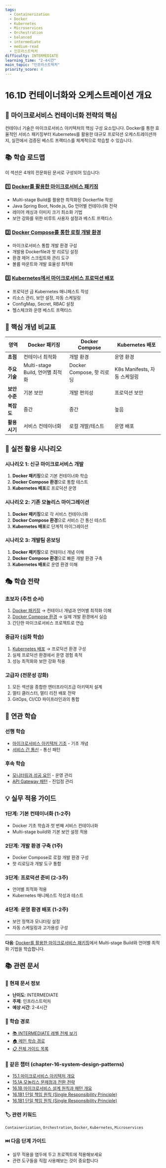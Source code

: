 ```yaml
---
tags:
  - Containerization
  - Docker
  - Kubernetes
  - Microservices
  - Orchestration
  - balanced
  - intermediate
  - medium-read
  - 인프라스트럭처
difficulty: INTERMEDIATE
learning_time: "2-4시간"
main_topic: "인프라스트럭처"
priority_score: 4
---
```


# 16.1D 컨테이너화와 오케스트레이션 개요

## 🎯 마이크로서비스 컨테이너화 전략의 핵심

컨테이너 기술은 마이크로서비스 아키텍처의 핵심 구성 요소입니다. Docker를 통한 효율적인 서비스 패키징부터 Kubernetes를 활용한 대규모 프로덕션 오케스트레이션까지, 실전에서 검증된 베스트 프랙티스를 체계적으로 학습할 수 있습니다.

## 📚 학습 로드맵

이 섹션은 4개의 전문화된 문서로 구성되어 있습니다:

### 1️⃣ [Docker를 활용한 마이크로서비스 패키징](chapter-15-microservices-architecture/01d1-docker-containerization.md)

- Multi-stage Build를 활용한 최적화된 Dockerfile 작성
- Java Spring Boot, Node.js, Go 언어별 컨테이너화 전략
- 레이어 캐싱과 이미지 크기 최소화 기법
- 보안 강화를 위한 비루트 사용자 설정과 베스트 프랙티스

### 2️⃣ [Docker Compose를 통한 로컬 개발 환경](chapter-15-microservices-architecture/01d2-docker-compose-environment.md)

- 마이크로서비스 통합 개발 환경 구성
- 개발용 Dockerfile과 핫 리로딩 설정
- 환경 제어 스크립트와 관리 도구
- 볼륨 마운트와 개발 효율성 최적화

### 3️⃣ [Kubernetes에서 마이크로서비스 프로덕션 배포](chapter-16-distributed-system-patterns/15-51-3-kubernetes-production-deployment.md)

- 프로덕션 급 Kubernetes 매니페스트 작성
- 리소스 관리, 보안 설정, 자동 스케일링
- ConfigMap, Secret, RBAC 설정
- 헬스체크와 운영 베스트 프랙티스

## 🎯 핵심 개념 비교표

| 영역 | Docker 패키징 | Docker Compose | Kubernetes 배포 |
|------|---------------|----------------|--------------------|
| **초점** | 컨테이너 최적화 | 개발 환경 | 운영 환경 |
| **주요 기술** | Multi-stage Build, 언어별 최적화 | Docker Compose, 핫 리로딩 | K8s Manifests, 자동 스케일링 |
| **보안 수준** | 기본 보안 | 개발 편의성 | 프로덕션 보안 |
| **복잡도** | 중간 | 중간 | 높음 |
| **활용 시기** | 서비스 컨테이너화 | 로컬 개발/테스트 | 운영 배포 |

## 🚀 실전 활용 시나리오

### 시나리오 1: 신규 마이크로서비스 개발

1. **Docker 패키징**으로 기본 컨테이너화 학습
2. **Docker Compose 환경**으로 통합 테스트
3. **Kubernetes 배포**로 프로덕션 운영

### 시나리오 2: 기존 모놀리스 마이그레이션

1. **Docker 패키징**으로 각 서비스 컨테이너화
2. **Docker Compose 환경**으로 서비스 간 통신 테스트
3. **Kubernetes 배포**로 단계적 마이그레이션

### 시나리오 3: 개발팀 온보딩

1. **Docker 패키징**으로 컨테이너 개념 이해
2. **Docker Compose 환경**으로 빠른 개발 환경 구축
3. **Kubernetes 배포**로 운영 환경 이해

## 🎭 학습 전략

### 초보자 (추천 순서)

1. [Docker 패키징](chapter-15-microservices-architecture/01d1-docker-containerization.md) → 컨테이너 개념과 언어별 최적화 이해
2. [Docker Compose 환경](chapter-15-microservices-architecture/01d2-docker-compose-environment.md) → 실제 개발 환경에서 실습
3. 간단한 마이크로서비스 프로젝트로 연습

### 중급자 (심화 학습)

1. [Kubernetes 배포](chapter-16-distributed-system-patterns/15-51-3-kubernetes-production-deployment.md) → 프로덕션 환경 구성
2. 실제 프로덕션 환경에서 운영 경험 축적
3. 성능 최적화와 보안 강화 적용

### 고급자 (전문성 강화)

1. 모든 섹션을 종합한 엔터프라이즈급 아키텍처 설계
2. 멀티 클러스터, 멀티 리전 배포 전략
3. GitOps, CI/CD 파이프라인과의 통합

## 🔗 연관 학습

### 선행 학습

- [마이크로서비스 아키텍처 기초](chapter-15-microservices-architecture/15-10-monolith-to-microservices.md) - 기초 개념
- [서비스 간 통신](chapter-15-microservices-architecture/15-16-service-communication.md) - 통신 패턴

### 후속 학습

- [모니터링과 성공 요인](chapter-16-distributed-system-patterns/15-40-monitoring-success-factors.md) - 운영 관리
- [API Gateway 패턴](chapter-16-distributed-system-patterns/15-55-api-gateway-patterns.md) - 진입점 관리

## 💡 실무 적용 가이드

### 1단계: 기본 컨테이너화 (1-2주)

- Docker 기초 학습과 첫 번째 서비스 컨테이너화
- Multi-stage build와 기본 보안 설정 적용

### 2단계: 개발 환경 구축 (1주)

- Docker Compose로 로컬 개발 환경 구성
- 핫 리로딩과 개발 도구 통합

### 3단계: 프로덕션 준비 (2-3주)

- 언어별 최적화 적용
- Kubernetes 매니페스트 작성과 테스트

### 4단계: 운영 환경 배포 (1-2주)

- 보안 정책과 모니터링 설정
- 자동 스케일링과 고가용성 구성

---

**다음**: [Docker를 활용한 마이크로서비스 패키징](chapter-15-microservices-architecture/01d1-docker-containerization.md)에서 Multi-stage Build와 언어별 최적화 기법을 학습합니다.

## 📚 관련 문서

### 📖 현재 문서 정보

- **난이도**: INTERMEDIATE
- **주제**: 인프라스트럭처
- **예상 시간**: 2-4시간

### 🎯 학습 경로

- [📚 INTERMEDIATE 레벨 전체 보기](../learning-paths/intermediate/)
- [🏠 메인 학습 경로](../learning-paths/)
- [📋 전체 가이드 목록](../README.md)

### 📂 같은 챕터 (chapter-16-system-design-patterns)

- [15.1 마이크로서비스 아키텍처 개요](./15-01-microservices-architecture.md)
- [15.1A 모놀리스 문제점과 전환 전략](./15-10-monolith-to-microservices.md)
- [16.1B 마이크로서비스 설계 원칙과 패턴 개요](../chapter-16-distributed-system-patterns/15-11-design-principles.md)
- [16.1B1 단일 책임 원칙 (Single Responsibility Principle)](../chapter-16-distributed-system-patterns/15-12-1-single-responsibility-principle.md)
- [16.1B1 단일 책임 원칙 (Single Responsibility Principle)](../chapter-16-distributed-system-patterns/15-13-1-single-responsibility.md)

### 🏷️ 관련 키워드

`Containerization`, `Orchestration`, `Docker`, `Kubernetes`, `Microservices`

### ⏭️ 다음 단계 가이드

- 실무 적용을 염두에 두고 프로젝트에 적용해보세요
- 관련 도구들을 직접 사용해보는 것이 중요합니다
